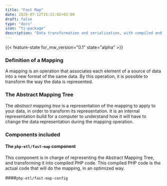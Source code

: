 ```yaml
---
title: "Fast Map"
date: 2020-07-12T15:21:02+02:00
draft: false
type: "docs"
icon: "ti-package"
description: "Data transformation and serialization, with compiled and static mappers"
---
```


{{< feature-state for_mw_version="0.1" state="alpha" >}}

### Definition of a Mapping

A mapping is an operation that associates each element of a source of data into 
a new format of the same data. By this operation, it is possible to transform
the way the data is represented.

### The Abstract Mapping Tree

The _abstract mapping tree_ is a representation of the mapping to apply to your
data, in order to transform its representation. It is an internal representation
build for a computer to understand how it will have to change the data representation
during the mapping operation.

### Components included

#### The `php-etl/fast-map` component

This component is in charge of representing the Abstract Mapping Tree, and transforming
it into compiled PHP code. This compiled PHP code is the actual code that will do the 
mapping, in an optimized way.
 
####`php-etl/fast-map-config`
